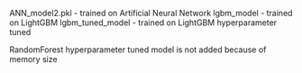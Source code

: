 ANN_model2.pkl - trained on Artificial Neural Network
lgbm_model - trained on LightGBM
lgbm_tuned_model - trained on LightGBM hyperparameter tuned

RandomForest hyperparameter tuned model is not added because of memory size
